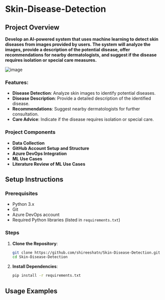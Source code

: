 # Skin-Disease-Detection   

## **Project Overview** ##
**Develop an AI-powered system that uses machine learning to detect skin diseases from images provided by users. The system will analyze the images, provide a description of the potential disease, offer recommendations for nearby dermatologists, and suggest if the disease requires isolation or special care measures.**

![image](https://github.com/shireeshatn/Skin-Disease-Detection/assets/146500562/574580d0-7045-4505-b1b8-b1f8685e41d3)

### Features:
- **Disease Detection**: Analyze skin images to identify potential diseases.
- **Disease Description**: Provide a detailed description of the identified disease.
- **Recommendations**: Suggest nearby dermatologists for further consultation.
- **Care Advice**: Indicate if the disease requires isolation or special care.

### Project Components
- **Data Collection**
- **GitHub Account Setup and Structure**
- **Azure DevOps Integration**
- **ML Use Cases**
- **Literature Review of ML Use Cases**

## Setup Instructions

### Prerequisites
- Python 3.x
- Git
- Azure DevOps account
- Required Python libraries (listed in `requirements.txt`)

### Steps

1. **Clone the Repository**:
    ```bash
    git clone https://github.com/shireeshatn/Skin-Disease-Detection.git
    cd Skin-Disease-Detection
    ```

2. **Install Dependencies**:
    ```bash
    pip install -r requirements.txt
    ```

## Usage Examples
